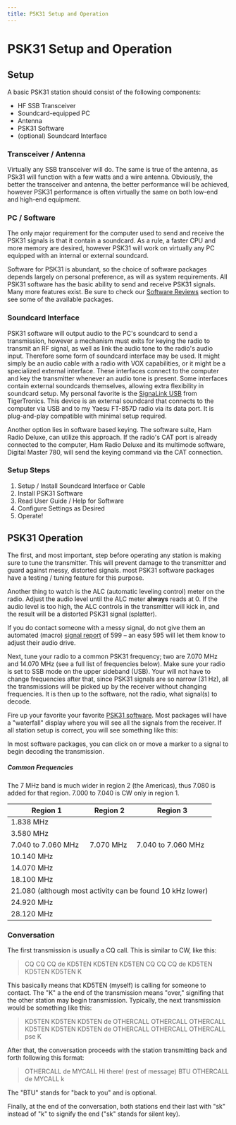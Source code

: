 ```yaml
---
title: PSK31 Setup and Operation
---
```


# PSK31 Setup and Operation

## Setup

A basic PSK31 station should consist of the following components:

* HF SSB Transceiver
* Soundcard-equipped PC
* Antenna
* PSK31 Software
* (optional) Soundcard Interface

### Transceiver / Antenna

Virtually any SSB transceiver will do. The same is true of the antenna, as PSk31 will function with a few watts and a wire antenna. Obviously, the better the transceiver and antenna, the better performance will be achieved, however PSK31 performance is often virtually the same on both low-end and high-end equipment.

### PC / Software

The only major requirement for the computer used to send and receive the PSK31 signals is that it contain a soundcard. As a rule, a faster CPU and more memory are desired, however PSK31 will work on virtually any PC equipped with an internal or external soundcard.

Software for PSK31 is abundant, so the choice of software packages depends largely on personal preference, as will as system requirements. All PSK31 software has the basic ability to send and receive PSK31 signals. Many more features exist. Be sure to check our <a href="/apps">Software Reviews</a> section to see some of the available packages.

### Soundcard Interface

PSK31 software will output audio to the PC's soundcard to send a transmission, however a mechanism must exits for keying the radio to transmit an RF signal, as well as link the audio tone to the radio's audio input. Therefore some form of soundcard interface may be used. It might simply be an audio cable with a radio with VOX capabilities, or it might be a specialized external interface. These interfaces connect to the computer and key the transmitter whenever an audio tone is present. Some interfaces contain external soundcards themselves, allowing extra flexibility in soundcard setup. My personal favorite is the <a href="http://www.tigertronics.com/slusbmain.htm">SignaLink USB</a> from TigerTronics. This device is an external soundcard that connects to the computer via USB and to my Yaesu FT-857D radio via its data port. It is plug-and-play compatible with minimal setup required.

Another option lies in software based keying. The software suite, Ham Radio Deluxe, can utilize this approach. If the radio's CAT port is already connected to the computer, Ham Radio Deluxe and its multimode software, Digital Master 780, will send the keying command via the CAT connection.

### Setup Steps

1. Setup / Install Soundcard Interface or Cable
1. Install PSK31 Software
1. Read User Guide / Help for Software
1. Configure Settings as Desired
1. Operate!

## PSK31 Operation

The first, and most important, step before operating any station is making sure to tune the transmitter. This will prevent damage to the transmitter and guard against messy, distorted signals. most PSK31 software packages have a testing / tuning feature for this purpose.

Another thing to watch is the ALC (automatic leveling control) meter on the radio. Adjust the audio level until the ALC meter <strong>always</strong> reads at 0. If the audio level is too high, the ALC controls in the transmitter will kick in, and the result will be a distorted PSK31 signal (splatter).

If you do contact someone with a messy signal, do not give them an automated (macro) <a href="http://www.rsq-info.net/">signal report</a> of 599 – an easy 595 will let them know to adjust their audio drive.

Next, tune your radio to a common PSK31 frequency; two are 7.070 MHz and 14.070 MHz (see a full list of frequencies below). Make sure your radio is set to SSB mode on the upper sideband (USB). Your will not have to change frequencies after that, since PSK31 signals are so narrow (31 Hz), all the transmissions will be picked up by the receiver without changing frequencies. It is then up to the software, not the radio, what signal(s) to decode.

Fire up your favorite your favorite <a href="/apps">PSK31 software</a>. Most packages will have a "waterfall" display where you will see all the signals from the receiver. If all station setup is correct, you will see something like this:

In most software packages, you can click on or move a marker to a signal to begin decoding the transmission.

##### Common Frequencies

The 7 MHz band is much wider in region 2 (the Americas), thus 7.080 is added for that region. 7.000 to 7.040 is CW only in region 1.

<table class="frequencies">
  <thead>
    <tr>
      <th>Region 1</th>
      <th>Region 2</th>
      <th>Region 3</th>
    </tr>
  </thead>
  <tbody>
    <tr>
    <tr><td colspan="3">1.838 MHz</td></tr>
    <tr><td colspan="3">3.580 MHz</td></tr>
    <tr><td>7.040 to 7.060 MHz</td><td>7.070 MHz</td><td>7.040 to 7.060 MHz</td></tr>
    <tr><td colspan="3">10.140 MHz</td></tr>
    <tr><td colspan="3">14.070 MHz</td></tr>
    <tr><td colspan="3">18.100 MHz</td></tr>
    <tr><td colspan="3">21.080 (although most activity can be found 10 kHz lower)</td></tr>
    <tr><td colspan="3">24.920 MHz</td></tr>
    <tr><td colspan="3">28.120 MHz</td></tr>
  </tbody>
</table>

### Conversation

The first transmission is usually a CQ call. This is similar to CW, like this:

> CQ CQ CQ de KD5TEN KD5TEN KD5TEN
> CQ CQ CQ de KD5TEN KD5TEN KD5TEN K

This basically means that KD5TEN (myself) is calling for someone to contact. The "K" a the end of the transmission means "over," signifing that the other station may begin transmission. Typically, the next transmission would be something like this:

> KD5TEN KD5TEN KD5TEN de OTHERCALL OTHERCALL OTHERCALL
> KD5TEN KD5TEN KD5TEN de OTHERCALL OTHERCALL OTHERCALL pse K

After that, the conversation proceeds with the station transmitting back and forth following this format:

> OTHERCALL de MYCALL Hi there! (rest of message) BTU OTHERCALL de MYCALL k

The "BTU" stands for "back to you" and is optional.

Finally, at the end of the conversation, both stations end their last with "sk" instead of "k" to signify the end ("sk" stands for silent key).
